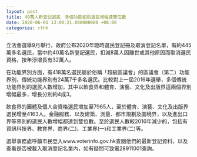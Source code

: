 ```yaml
---
layout: post
title: 40萬人新登記選民　多個功能組別選民增幅達雙位數
date: 2020-06-01 13:00:21.000000000 +08:00
categories: rthk
---
```


立法會選舉9月舉行，政府公布2020年臨時選民登記冊及取消登記名單，有約445萬多名選民，當中約40萬名新登記選民，扣減8萬人因離世或其他原因而取消選民資格，按年淨增長有32萬人。

在功能界別方面，有418萬名選民屬於俗稱「超級區議會」的區議會（第二）功能界別，傳統功能界別有24萬7千多名選民。比較對上一屆2016年選舉，多個傳統功能界別的選民人數增加，其中以飲食界和體育、演藝、文化及出版界這兩個界別增幅最多，增長分別約4成3。

飲食界的團體及個人合資格選民增加至7965人，至於體育、演藝、文化及出版界選民增至4163人。金融服務、以及建築、測量、都市規劃及園境界，以及進出口界等界別的選民人數增幅都達到雙位數。至於選民人數較2016年減少的，包括有資訊科技界、教育界、商界(二)、工業界(一)和工業界(二)等。

選舉事務處呼籲市民登入www.voterinfo.gov.hk查閱他們的最新登記資料，以及查看是否被載入取消登記名單內，如有疑問可致電28911001查詢。
